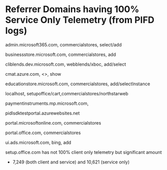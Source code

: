 # Referrer Domains having 100% Service Only Telemetry (from PIFD logs)

admin.microsoft365.com, commercialstores, select/add

businessstore.microsoft.com, commercialstores, add

cliblends.dev.microsoft.com, webblends/xboc, add/select

cmat.azure.com, &lt;&gt;, show

educationstore.microsoft.com, commercialstores, add/selectInstance

localhost, setupoffice/cart,commercialstores/northstarweb

paymentinstruments.mp.microsoft.com,

pidlsdktestportal.azurewebsites.net

portal.microsoftonline.com, commercialstores

portal.office.com, commercialstores

ui.ads.microsoft.com, bing, add

setup.office.com has not 100% client only telemetry but significant amount

- 7,249 (both client and service) and 10,621 (service only)